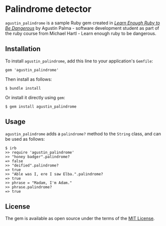 # Palindrome detector

`agustin_palindrome` is a sample Ruby gem created in [*Learn Enough Ruby to Be Dangerous*](https://github.com/AgustinPalmaM/ruby_gem) by Agustin Palma - software development student as part of the ruby course from Michael Hartl - Learn enough ruby to be dangerous.

## Installation

To install `agustin_palindrome`, add this line to your application's `Gemfile`:

```
gem 'agustin_palindrome'
```

Then install as follows:

```
$ bundle install
```

Or install it directly using `gem`:

```
$ gem install agustin_palindrome
```

## Usage

`agustin_palindrome` adds a `palindrome?` method to the `String` class, and can be used as follows:

```
$ irb
>> require 'agustin_palindrome'
>> "honey badger".palindrome?
=> false
>> "deified".palindrome?
=> true
>> "Able was I, ere I saw Elba.".palindrome?
=> true
>> phrase = "Madam, I'm Adam."
>> phrase.palindrome?
=> true
```

## License

The gem is available as open source under the terms of the [MIT License](https://opensource.org/licenses/MIT).